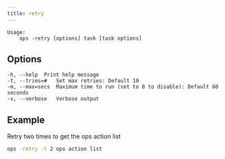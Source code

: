 ```yaml
---
title: retry
---
```


```text
Usage:
    ops -retry [options] task [task options]
```

## Options

```text
-h, --help	Print help message
-t, --tries=#	Set max retries: Default 10
-m, --max=secs	Maximum time to run (set to 0 to disable): Default 60 seconds
-v, --verbose	Verbose output
```

## Example

Retry two times to get the ops action list

```bash
ops -retry -t 2 ops action list
```